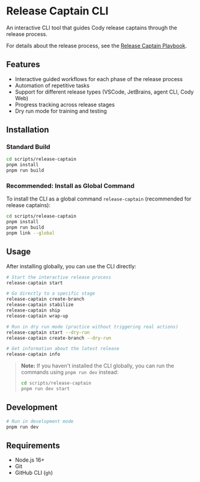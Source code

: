 # Release Captain CLI

An interactive CLI tool that guides Cody release captains through the release process.

For details about the release process, see the [Release Captain Playbook](https://www.notion.so/sourcegraph/Release-Captain-Playbook).

## Features

- Interactive guided workflows for each phase of the release process
- Automation of repetitive tasks
- Support for different release types (VSCode, JetBrains, agent CLI, Cody Web)
- Progress tracking across release stages
- Dry run mode for training and testing

## Installation

### Standard Build

```bash
cd scripts/release-captain
pnpm install
pnpm run build
```

### Recommended: Install as Global Command

To install the CLI as a global command `release-captain` (recommended for release captains):

```bash
cd scripts/release-captain
pnpm install
pnpm run build
pnpm link --global
```

## Usage

After installing globally, you can use the CLI directly:

```bash
# Start the interactive release process
release-captain start

# Go directly to a specific stage
release-captain create-branch
release-captain stabilize
release-captain ship
release-captain wrap-up

# Run in dry run mode (practice without triggering real actions)
release-captain start --dry-run
release-captain create-branch --dry-run

# Get information about the latest release
release-captain info
```

> **Note:** If you haven't installed the CLI globally, you can run the commands using `pnpm run dev` instead:
>
> ```bash
> cd scripts/release-captain
> pnpm run dev start
> ```

## Development

```bash
# Run in development mode
pnpm run dev
```

## Requirements

- Node.js 16+
- Git
- GitHub CLI (`gh`)
